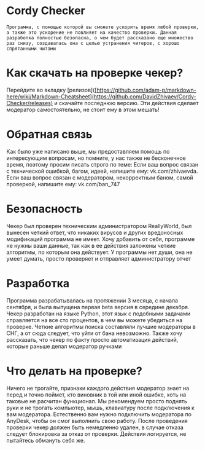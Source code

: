 # Cordy Checker
```no-highlight
Программа, с помощью которой вы сможете ускорить время любой проверки, а также это ускорение не повлияет на качество проверки. Данная разработка полностью безопасна, о чем будет рассказано еще множество раз снизу, создавалась она с целью устранения читеров, с хорошо спрятанными читами
```

# Как скачать на проверке чекер?
Перейдите во вкладку [релизов]([https://github.com/adam-p/markdown-here/wiki/Markdown-Cheatsheet](https://github.com/DavidZhivaev/Cordy-Checker/releases) и скачайте последнюю версию. Эти действия сделает модератор самостоятельно, не стоит ему в этом мешать!

# Обратная связь
Как было уже написано выше, мы предоставляем помощь по интересующим вопросам, но помните, у нас также не бесконечное время, поэтому просим писать строго по теме: Если ваш вопрос связан с технической ошибкой, багом, идеей, напишите ему: vk.com/zhivaevda. Если ваш вопрос связан с модератором, некорректным баном, самой проверкой, напишите ему: vk.com/ban_747

# Безопасность
Чекер был проверен техническим администратором ReallyWorld, был вынесен четкий ответ, что никаких вирусов и других вредоносных модификаций программа не имеет. Хочу добавить от себя, программе не нужны ваши данные, так как в ее действия заложены четкие алгоритмы, по которым она действует. У программы нет души, она не умеет думать, просто проверяет и отправляет администратору отчет 

# Разработка
Программа разрабатывалась на протяжении 3 месяца, с начала сентября, и была выпущена первая beta версия в середине декабря. Чекер разработан на языке Python, этот язык с подобными задачами справляется на все сто процентов, в чем вы можете убедиться на проверке. Четкие алгоритмы поиска составляли лучшие модераторы в СНГ, а от сюда следует, что уйти от бана невозможно. Также хочу рассказать, что чекер по факту просто автоматизация действий, которые раньше делал модератор ручками

# Что делать на проверке?
Ничего не трогайте, признаки каждого действия модератор знает на перед и точно поймет, кто виновник в той или иной ошибке, хоть на таковые не расчитан функционал. Мы рекомендуем просто поднять руки и не трогать компьютер, мышь, клавиатуру после подключения к вам модератора. Естественно вам нужно подключить модератора по AnyDesk, чтобы он смог выполнить свою работу. После проведения проверки чекер должен быть немедленно удален, в случае отказа следует блокировка за отказ от проверки. Действия логируется, не пытайтесь обмануть себя же. 
